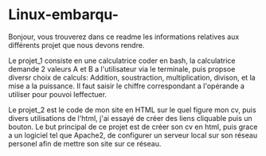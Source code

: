 # Linux-embarqu-

Bonjour, vous trouverez dans ce readme les informations relatives aux différents projet que nous devons rendre.

Le projet_1 consiste en une calculatrice coder en bash, la calculatrice demande 2 valeurs A et B a l'utilisateur via le terminale, puis propsoe diversr choix de calculs: Addition, soustraction, multiplication, divison, et la mise a la puissance. Il faut saisir le chiffre correspondant a l'opérande a utiliser pour pouvoi leffectuer.

Le projet_2 est le code de mon site en HTML sur le quel figure mon cv, puis divers utilisations de l'html, j'ai essayé de créer des liens cliquable puis un bouton.
Le but principal de ce projet est de créer son cv en html, puis grace a un logiciel tel que Apache2, de configurer un serveur local sur son réseau personel afin de mettre son site sur ce réseau.

